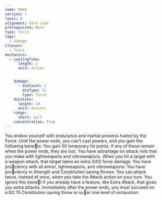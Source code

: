 ```yaml
---
name: RAGE
version: 1
level: 6
alignment: dark side
prerequisite: None
type: force
tags:
  - damage
classes:
  - force
mechanics:
  - castingTime:
      length: 1
      unit: action


    damage:
      - dieCount: 2
        dieType: 12
        type: force
    duration:
      length: 10
      unit: minutes
    range:
      short: Self
    concentration: True
---
```

You endow yourself with endurance and martial
prowess fueled by the Force. Until the power ends, you
can't cast powers, and you gain the following bene􀃕ts:
You gain 50 temporary hit points. If any of these
remain when the power ends, they are lost.
You have advantage on attack rolls that you make with
lightweapons and vibroweapons.
When you hit a target with a weapon attack, that target
takes an extra 2d12 force damage.
You have pro􀃕ciency with all armor, lightweapons, and
vibroweapons.
You have pro􀃕ciency in Strength and Constitution
saving throws.
You can attack twice, instead of once, when you take
the Attack action on your turn. You ignore this bene􀃕t if
you already have a feature, like Extra Attack, that gives
you extra attacks.
Immediately after the power ends, you must succeed
on a DC 15 Constitution saving throw or su􀃠er one
level of exhaustion.

    